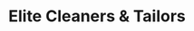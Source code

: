 ---
title: "Elite Cleaners & Tailors"
url: /little-silver/elite-cleaners-und-tailors/
shop: Wäscherei
---